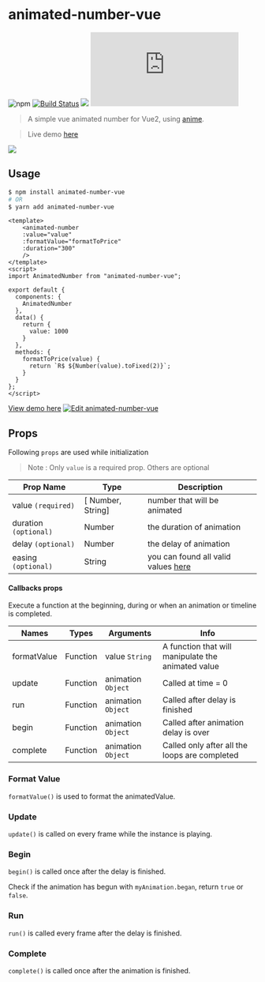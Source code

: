 # animated-number-vue 

![npm](https://img.shields.io/npm/dt/animated-number-vue.svg) [![Build Status](https://travis-ci.org/Leocardoso94/animated-number-vue.svg?branch=master)](https://travis-ci.org/Leocardoso94/animated-number-vue)  [![](https://data.jsdelivr.com/v1/package/npm/animated-number-vue/badge)](https://www.jsdelivr.com/package/npm/animated-number-vue) ![](http://img.badgesize.io/leocardoso94/animated-number-vue/master/dist/AnimatedNumber.umd.min.js)

>A simple vue animated number for Vue2, using [anime](https://github.com/juliangarnier/anime). 

>Live demo [here](https://codesandbox.io/s/v68x95mo30)

![](https://media.giphy.com/media/iMQAMgUSFrh7X2xBCZ/giphy.gif)

## Usage

```bash
$ npm install animated-number-vue
# OR
$ yarn add animated-number-vue
```

````vue
<template>
    <animated-number 
    :value="value" 
    :formatValue="formatToPrice" 
    :duration="300"
    />
</template>
<script>
import AnimatedNumber from "animated-number-vue";

export default {
  components: {
    AnimatedNumber
  },
  data() {
    return {
      value: 1000
    }
  },
  methods: {
    formatToPrice(value) {
      return `R$ ${Number(value).toFixed(2)}`;
    }
  }
};
</script>
````
[View demo here](https://codesandbox.io/s/v68x95mo30)
[![Edit animated-number-vue](https://codesandbox.io/static/img/play-codesandbox.svg)](https://codesandbox.io/s/v68x95mo30)


## Props
Following `props` are used while initialization
> Note : Only `value` is a required prop. Others are optional

| Prop Name | Type | Description |
|----------|------|--------------|
| value `(required)`| [ Number, String] | number that will be animated |
| duration `(optional)`| Number | the duration of animation |
| delay `(optional)`| Number | the delay of animation |
| easing `(optional)`| String | you can found all valid values [here](https://github.com/juliangarnier/anime#easing-functions) |



#### Callbacks props

Execute a function at the beginning, during or when an animation or timeline is completed.

| Names | Types | Arguments | Info
| --- | --- | --- | ---
| formatValue | Function | value `String` | A function that will manipulate the animated value |
| update | Function| animation `Object` | Called at time = 0
| run | Function| animation `Object` | Called after delay is finished
| begin | Function | animation `Object` | Called after animation delay is over
| complete | Function | animation `Object` | Called only after all the loops are completed

### Format Value

`formatValue()` is used to format the animatedValue.

### Update

`update()` is called on every frame while the instance is playing.


### Begin

`begin()` is called once after the delay is finished.



Check if the animation has begun with `myAnimation.began`, return `true` or `false`.


### Run

`run()` is called every frame after the delay is finished.


### Complete

`complete()` is called once after the animation is finished.

